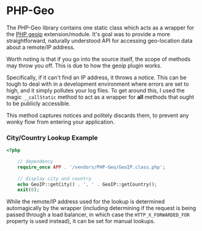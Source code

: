 PHP-Geo
===
The PHP-Geo library contains one static class which acts as a wrapper for the
[PHP geoip](http://php.net/manual/en/book.geoip.php) extension/module. It&#039;s
goal was to provide a more straightforward, naturally understood API for
accessing geo-location data about a remote/IP address.

Worth noting is that if you go into the source itself, the scope of methods may
throw you off. This is due to how the geoip plugin works.

Specifically, if it can&#039;t find an IP address, it throws a notice. This can
be tough to deal with in a development environment where errors are set to high,
and it simply pollutes your log files. To get around this, I used the magic
`__callStatic` method to act as a wrapper for **all** methods that ought to be
publicly accessible.

This method captures notices and politely discards them, to prevent any wonky
flow from entering your application.

### City/Country Lookup Example

``` php
<?php

    // dependency
    require_once APP . '/vendors/PHP-Geo/GeoIP.class.php';
    
    // display city and country
    echo GeoIP::getCity() . ', ' . GeoIP::getCountry();
    exit(0);

```

While the remote/IP address used for the lookup is determined automagically by
the wrapper (including determining if the request is being passed through a load
balancer, in which case the `HTTP_X_FORWARDED_FOR` property is used instead), it
can be set for manual lookups.
